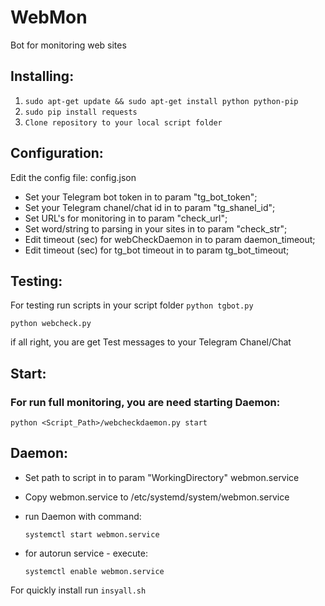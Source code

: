 # WebMon

Bot for monitoring web sites

## Installing:
1. ```sudo apt-get update && sudo apt-get install python python-pip```
2. ```sudo pip install requests```
3. ```Clone repository to your local script folder```

## Configuration:
Edit the config file: config.json
   - Set your Telegram bot token in to param "tg_bot_token";
   - Set your Telegram chanel/chat id in to param "tg_shanel_id";
   - Set URL's for monitoring in to param "check_url";
   - Set word/string to parsing in your sites in to param "check_str";
   - Edit timeout (sec) for webCheckDaemon in to param daemon_timeout;
   - Edit timeout (sec) for tg_bot timeout in to param tg_bot_timeout;

## Testing:
For testing run scripts in your script folder
```python tgbot.py```

```python webcheck.py```

if all right, you are get Test messages to your Telegram Chanel/Chat

## Start:
### For run full monitoring, you are need starting Daemon:

```python <Script_Path>/webcheckdaemon.py start```

## Daemon:
- Set path to script in to param "WorkingDirectory" webmon.service
- Copy webmon.service to /etc/systemd/system/webmon.service
- run Daemon with command:

  ```systemctl start webmon.service```

- for autorun service - execute:

  ```systemctl enable webmon.service```

For quickly install run ```insyall.sh```